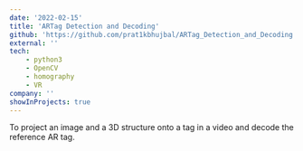 ```yaml
---
date: '2022-02-15'
title: 'ARTag Detection and Decoding'
github: 'https://github.com/prat1kbhujbal/ARTag_Detection_and_Decoding'
external: ''
tech: 
    - python3
    - OpenCV
    - homography
    - VR
company: ''
showInProjects: true
---
```

To project an image and a 3D structure onto a tag in a video and decode the reference AR tag.

